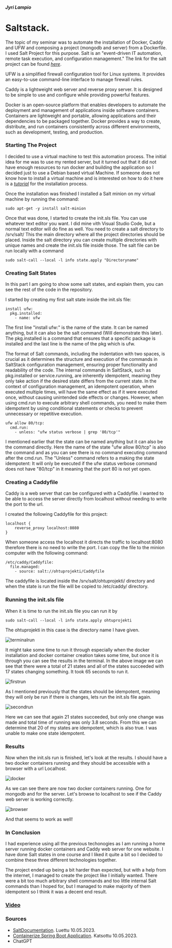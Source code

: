 ##### Jyri Lampio

# Saltstack.


The topic of my seminar was to automate the installation of Docker, Caddy and UFW and composing a project (mongodb and server) from a Dockerfile. I used Salt Project for this purpose. Salt is an "event-driven IT automation, remote task execution, and configuration management." The link for the salt project can be found *[here](https://saltproject.io/)*.

UFW is a simplified firewall configuration tool for Linux systems. It provides an easy-to-use command-line interface to manage firewall rules. 

Caddy is a lightweight web server and reverse proxy server. It is designed to be simple to use and configure while providing powerful features.

Docker is an open-source platform that enables developers to automate the deployment and management of applications inside software containers. Containers are lightweight and portable, allowing applications and their dependencies to be packaged together. Docker provides a way to create, distribute, and run containers consistently across different environments, such as development, testing, and production.


### Starting The Project

I decided to use a virtual machine to test this automation process. The initial idea for me was to use my rented server, but it turned out that it did not have enough resources to run docker and building the application so I decided just to use a Debian based virtual Machine. If someone does not know how to install a virtual machine and is interested on how to do it here is a *[tutorial](https://jyridoingthings.wordpress.com/2022/01/23/etcetera/)* for the installation process.

Once the installation was finished I installed a Salt minion on my virtual machine by running the command:

	sudo apt-get -y install salt-minion

Once that was done, I started to create the init.sls file. You can use whatever text editor you want. I did mine vith Visual Studio Code, but a normal text editor will do fine as well. You need to create a salt directory to /srv/salt/ This the main directory where all the project directories should be placed. Inside the salt directory you can create multiple directories with unique names and create the init.sls file inside those. The salt file can be run locally with a command

	sudo salt-call --local -l info state.apply "Directoryname"


### Creating Salt States


In this part I am going to show some salt states, and explain them, you can see the rest of the code in the repository. 

I started by creating my first salt state inside the init.sls file:

	install ufw:
	  pkg.installed:
	    - name: ufw

The first line "install ufw:" is the name of the state. It can be named anything, but it can also be the salt command (Will demonstrate this later). The pkg.installed is a command that ensures that a specific package is installed and the last line is the name of the pkg which is ufw.

The format of Salt commands, including the indentation with two spaces, is crucial as it determines the structure and execution of the commands in SaltStack configuration management, ensuring proper functionality and readability of the code. The internal commands in SaltStack, such as pkg.installed or service.running, are inherently idempotent, meaning they only take action if the desired state differs from the current state. In the context of configuration management, an idempotent operation, when executed multiple times, will have the same effect as if it were executed once, without causing unintended side effects or changes. However, when using cmd.run to execute arbitrary shell commands, you need to make them idempotent by using conditional statements or checks to prevent unnecessary or repetitive execution. 

	ufw allow 80/tcp:
	  cmd.run:
	    - unless: "ufw status verbose | grep '80/tcp'"

I mentioned earlier that the state can be named anything but it can also be the command directly. Here the name of the state "ufw allow 80/tcp" is also the command and as you can see there is no command executing command after the cmd.run. The "Unless" command refers to a making the state idempotent: It will only be executed if the ufw status verbose command does not have "80/tcp" in it meaning that the port 80 is not yet open.



### Creating a Caddyfile

Caddy is a web server that can be configured with a Caddyfile. I wanted to be able to access the server directly from localhost without needing to write the port to the url.

I created the following Caddyfile for this project:

	localhost {
	    reverse_proxy localhost:8080
	}

When someone access the localhost it directs the traffic to localhost:8080 therefore there is no need to write the port. I can copy the file to the minion computer with the following command:

	/etc/caddy/Caddyfile:
	  file.managed:
	    - source: salt://ohtuprojekti/Caddyfile

The caddyfile is located inside the /srv/salt/ohtuprojekti/ directory and when the state is run the file will be copied to /etc/caddy/ directory.


### Running the init.sls file

When it is time to run the init.sls file you can run it by

	sudo salt-call --local -l info state.apply ohtuprojekti

The ohtuprojekti in this case is the directory name I have given.

![terminalrun](images/terminalrun.png)

It might take some time to run it through especially when the docker installation and docker container creation takes some time, but once it is through you can see the results in the terminal. In the above image we can see that there were a total of 21 states and all of the states succeeded with 17 states changing something. It took 65 seconds to run it.


![firstrun](images/firstrun.png)


As I mentioned previously that the states should be idempotent, meaning they will only be run if there is changes, lets run the init.sls file again.

![secondrun](images/secondrun.png)

Here we can see that again 21 states succeeded, but only one change was made and total time of running was only 3.8 seconds. From this we can determine that 20 of my states are idempotent, which is also true. I was unable to make one state idempotent. 

### Results

Now when the init.sls run is finished, let's look at the results. I should have a two docker containers running and they should be accessible with a browser with a url Localhost.

![docker](images/docker.png)

As we can see there are now two docker containers running. One for mongodb and for the server. Let's browse to localhost to see if the Caddy web server is working correctly. 

![browser](images/browser.png)

And that seems to work as well!

### In Conclusion

I had experience using all the previous techonogies as I am running a home server running docker containers and Caddy web server for one website. I have done Salt states in one course and I liked it quite a bit so I decided to combine these three different technologies together.

The project ended up being a bit harder than expected, but with a help from the internet, I managed to create the project like I initially wanted. There were a bit too much arbitrary shell commands and too little internal Salt commands than I hoped for, but I managed to make majority of them idempotent so I think it was a decent end result.


### [Video](https://haagahelia-my.sharepoint.com/personal/bgo801_myy_haaga-helia_fi/_layouts/15/stream.aspx?id=%2Fpersonal%2Fbgo801_myy_haaga-helia_fi%2FDocuments%2FKazam_screencast_00006.mp4)

### Sources

- [SaltDocumentation](https://docs.saltproject.io/en/latest/contents.html). Luettu 10.05.2023.
- [Containerize Spring Boot Application](https://www.youtube.com/watch?v=-9c6EeUbzgQ). Katsottu 10.05.2023.
- ChatGPT
